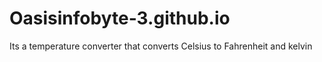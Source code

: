 # Oasisinfobyte-3.github.io
Its a temperature converter that converts Celsius to Fahrenheit and kelvin
